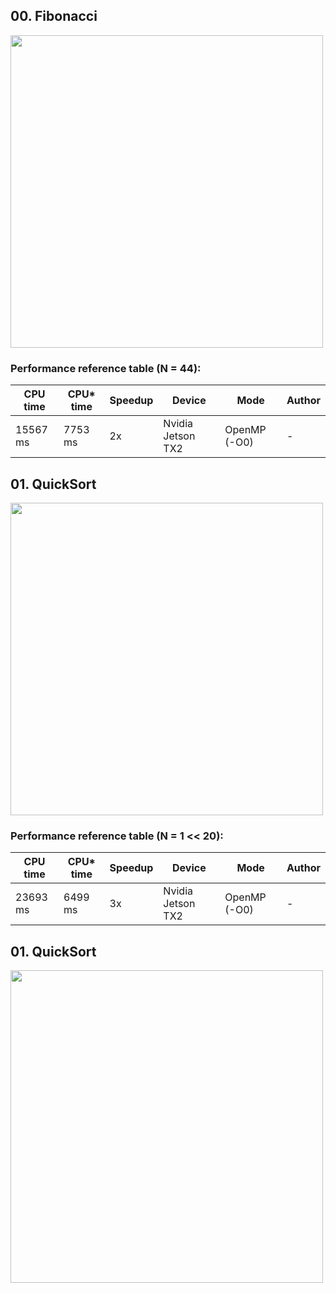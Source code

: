 ## 00. Fibonacci

<img src="https://github.com/PARCO-LAB/Advanced-Computer-Architectures/blob/main/figures/l6_00.jpg" width="500" height=auto> 

### Performance reference table (N = 44):

CPU time   | CPU* time | Speedup  | Device             | Mode  |Author
-----------| -------- | -------- | ------------------ | ----  |------
15567 ms   | 7753 ms    | 2x     | Nvidia Jetson TX2  | OpenMP (-O0) | -

## 01. QuickSort

<img src="https://github.com/PARCO-LAB/Advanced-Computer-Architectures/blob/main/figures/l6_01.jpg" width="500" height=auto> 

### Performance reference table (N = 1 << 20):

CPU time   | CPU* time | Speedup  | Device             | Mode  |Author
-----------| -------- | -------- | ------------------ | ----  |------
23693 ms   | 6499 ms    | 3x     | Nvidia Jetson TX2  | OpenMP (-O0) | -

## 01. QuickSort

<img src="https://github.com/PARCO-LAB/Advanced-Computer-Architectures/blob/main/figures/l6_02.jpg" width="500" height=auto> 

